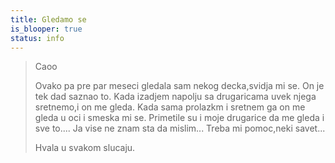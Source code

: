 ```yaml
---
title: Gledamo se
is_blooper: true
status: info
---
```


> Caoo
>
> Ovako pa pre par meseci gledala sam nekog decka,svidja mi se. On je tek dad saznao to. Kada izadjem napolju sa drugaricama uvek njega sretnemo,i on me gleda. Kada sama prolazkm i sretnem ga on me gleda u oci i smeska mi se. Primetile su i moje drugarice da me gleda i sve to.... Ja vise ne znam sta da mislim... Treba mi pomoc,neki savet...
>
> Hvala u svakom slucaju.

